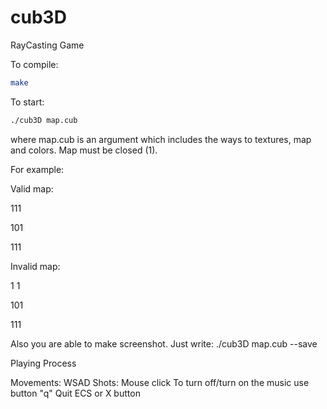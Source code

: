 # cub3D
RayCasting Game

To compile:
```sh
make
```

To start:
```sh
./cub3D map.cub
```

where map.cub is an argument which includes the ways to textures, map and colors.
Map must be closed (1).

For example:

Valid map:

111 

101

111 

Invalid map:

1 1

101

111

Also you are able to make screenshot. Just write:
./cub3D map.cub --save

Playing Process

Movements:
WSAD
Shots:
Mouse click
To turn off/turn on the music use button "q"
Quit ECS or X button
